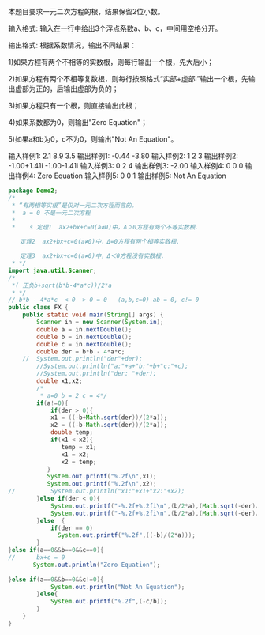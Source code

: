 本题目要求一元二次方程的根，结果保留2位小数。

输入格式:
输入在一行中给出3个浮点系数a、b、c，中间用空格分开。

输出格式:
根据系数情况，输出不同结果：

1)如果方程有两个不相等的实数根，则每行输出一个根，先大后小；

2)如果方程有两个不相等复数根，则每行按照格式“实部+虚部i”输出一个根，先输出虚部为正的，后输出虚部为负的；

3)如果方程只有一个根，则直接输出此根；

4)如果系数都为0，则输出"Zero Equation"；

5)如果a和b为0，c不为0，则输出"Not An Equation"。

输入样例1:
2.1 8.9 3.5
输出样例1:
-0.44
-3.80
输入样例2:
1 2 3
输出样例2:
-1.00+1.41i
-1.00-1.41i
输入样例3:
0 2 4
输出样例3:
-2.00
输入样例4:
0 0 0
输出样例4:
Zero Equation
输入样例5:
0 0 1
输出样例5:
Not An Equation


```java
package Demo2;
/*
 * “有两相等实根”是仅对一元二次方程而言的。
 *  a = 0 不是一元二次方程 
 *  
 *    s 定理1  ax2+bx+c=0(a≠0)中，Δ＞0方程有两个不等实数根.

　　定理2  ax2+bx+c=0(a≠0)中，Δ=0方程有两个相等实数根.

　　定理3  ax2+bx+c=0(a≠0)中，Δ＜0方程没有实数根.
 * */
import java.util.Scanner;
/*
 *( 正负b+sqrt(b*b-4*a*c))/2*a
 * */
// b*b - 4*a*c  < 0  > 0 = 0   (a,b,c=0) ab = 0, c!= 0
public class FX {
	public static void main(String[] args) {
		Scanner in = new Scanner(System.in);
		double a = in.nextDouble();
		double b = in.nextDouble();
		double c = in.nextDouble();
		double der = b*b - 4*a*c;
	//	System.out.println("der"+der);
		//System.out.println("a:"+a+"b:"+b+"c:"+c);
		//System.out.println("der: "+der);
		double x1,x2;
		/*
		 * a=0 b = 2 c = 4*/
		if(a!=0){
			if(der > 0){
			x1 = ((-b+Math.sqrt(der))/(2*a));
			x2 = ((-b-Math.sqrt(der))/(2*a));
		    double temp;		
		    if(x1 < x2){
			   temp = x1;
			   x1 = x2;
			   x2 = temp;
		   }
		   System.out.printf("%.2f\n",x1);
		   System.out.printf("%.2f\n",x2);
//			System.out.println("x1:"+x1+"x2:"+x2);
		}else if(der < 0){		
			System.out.printf("-%.2f+%.2fi\n",(b/2*a),(Math.sqrt(-der)/(2*a)));
			System.out.printf("-%.2f+%.2fi\n",(b/2*a),(Math.sqrt(-der)/(2*a)));		
		}else  {
			if(der == 0)
			  System.out.printf("%.2f",((-b)/(2*a)));		
		}
}else if(a==0&&b==0&&c==0){
//		bx+c = 0
	   System.out.println("Zero Equation");
	
}else if(a==0&&b==0&&c!=0){
			System.out.println("Not An Equation");
		}else{
			System.out.printf("%.2f",(-c/b));
		}				
	}
}

```

